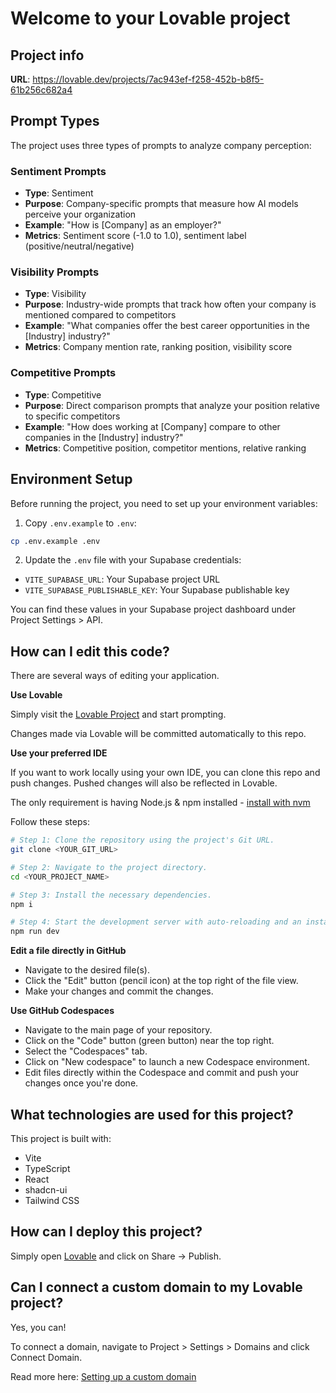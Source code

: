 # Welcome to your Lovable project

## Project info

**URL**: https://lovable.dev/projects/7ac943ef-f258-452b-b8f5-61b256c682a4

## Prompt Types

The project uses three types of prompts to analyze company perception:

### Sentiment Prompts
- **Type**: Sentiment
- **Purpose**: Company-specific prompts that measure how AI models perceive your organization
- **Example**: "How is [Company] as an employer?"
- **Metrics**: Sentiment score (-1.0 to 1.0), sentiment label (positive/neutral/negative)

### Visibility Prompts
- **Type**: Visibility
- **Purpose**: Industry-wide prompts that track how often your company is mentioned compared to competitors
- **Example**: "What companies offer the best career opportunities in the [Industry] industry?"
- **Metrics**: Company mention rate, ranking position, visibility score

### Competitive Prompts
- **Type**: Competitive
- **Purpose**: Direct comparison prompts that analyze your position relative to specific competitors
- **Example**: "How does working at [Company] compare to other companies in the [Industry] industry?"
- **Metrics**: Competitive position, competitor mentions, relative ranking

## Environment Setup

Before running the project, you need to set up your environment variables:

1. Copy `.env.example` to `.env`:
```sh
cp .env.example .env
```

2. Update the `.env` file with your Supabase credentials:
- `VITE_SUPABASE_URL`: Your Supabase project URL
- `VITE_SUPABASE_PUBLISHABLE_KEY`: Your Supabase publishable key

You can find these values in your Supabase project dashboard under Project Settings > API.

## How can I edit this code?

There are several ways of editing your application.

**Use Lovable**

Simply visit the [Lovable Project](https://lovable.dev/projects/7ac943ef-f258-452b-b8f5-61b256c682a4) and start prompting.

Changes made via Lovable will be committed automatically to this repo.

**Use your preferred IDE**

If you want to work locally using your own IDE, you can clone this repo and push changes. Pushed changes will also be reflected in Lovable.

The only requirement is having Node.js & npm installed - [install with nvm](https://github.com/nvm-sh/nvm#installing-and-updating)

Follow these steps:

```sh
# Step 1: Clone the repository using the project's Git URL.
git clone <YOUR_GIT_URL>

# Step 2: Navigate to the project directory.
cd <YOUR_PROJECT_NAME>

# Step 3: Install the necessary dependencies.
npm i

# Step 4: Start the development server with auto-reloading and an instant preview.
npm run dev
```

**Edit a file directly in GitHub**

- Navigate to the desired file(s).
- Click the "Edit" button (pencil icon) at the top right of the file view.
- Make your changes and commit the changes.

**Use GitHub Codespaces**

- Navigate to the main page of your repository.
- Click on the "Code" button (green button) near the top right.
- Select the "Codespaces" tab.
- Click on "New codespace" to launch a new Codespace environment.
- Edit files directly within the Codespace and commit and push your changes once you're done.

## What technologies are used for this project?

This project is built with:

- Vite
- TypeScript
- React
- shadcn-ui
- Tailwind CSS

## How can I deploy this project?

Simply open [Lovable](https://lovable.dev/projects/7ac943ef-f258-452b-b8f5-61b256c682a4) and click on Share -> Publish.

## Can I connect a custom domain to my Lovable project?

Yes, you can!

To connect a domain, navigate to Project > Settings > Domains and click Connect Domain.

Read more here: [Setting up a custom domain](https://docs.lovable.dev/tips-tricks/custom-domain#step-by-step-guide)
